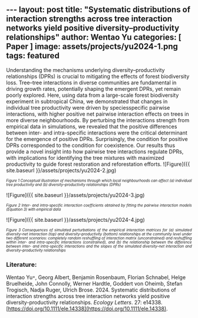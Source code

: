 ﻿﻿---
layout: post
title:  "Systematic distributions of interaction strengths across tree interaction networks yield positive diversity–productivity relationships"
author: Wentao Yu
categories: [ Paper ]
image: assets/projects/yu2024-1.png
tags: featured
---
Understanding the mechanisms underlying diversity–productivity relationships (DPRs) is crucial to mitigating the effects of forest biodiversity loss. Tree–tree interactions in diverse communities are fundamental in driving growth rates, potentially shaping the emergent DPRs, yet remain poorly explored. Here, using data from a large-scale forest biodiversity experiment in subtropical China, we demonstrated that changes in individual tree productivity were driven by speciesspecific pairwise interactions, with higher positive net pairwise interaction effects on trees in more diverse neighbourhoods. By perturbing the interactions strength from empirical data in simulations, we revealed that the positive differences between inter- and intra-specific interactions were the critical determinant for the emergence of positive DPRs. Surprisingly, the condition for positive DPRs corresponded to the condition for coexistence. Our results thus provide a novel insight into how pairwise tree interactions regulate DPRs, with implications for identifying the tree mixtures with maximized productivity to guide forest restoration and reforestation efforts.
![Figure]({{ site.baseurl }}/assets/projects/yu2024-2.jpg)
<p style='text-align: justify;' ><span style="font-style: italic; font-size:70%">Figure 1 Conceptual illustration of mechanisms through which local neighbourhoods can affect (a) individual tree productivity and (b) diversity–productivity relationships (DPRs)
</span></p>
![Figure]({{ site.baseurl }}/assets/projects/yu2024-3.jpg)
<p style='text-align: justify;' ><span style="font-style: italic; font-size:70%">Figure 2 Inter- and intra-specific interaction coefficients obtained by fitting the pairwise interaction models (Equation 3) with empirical data
</span></p>
![Figure]({{ site.baseurl }}/assets/projects/yu2024-4.jpg)
<p style='text-align: justify;' ><span style="font-style: italic; font-size:70%">Figure 3 Consequences of simulated perturbations of the empirical interaction matrices for (a) simulated diversity–net interaction (top) and diversity–productivity (bottom) relationships at the community level under two different scenarios: completely random reshuffling of interaction matrix (unconstrained) and reshuffling within inter- and intra-specific interactions (constrained), and (b) the relationship between the difference between inter- and intra-specific interactions and the slopes of the simulated diversity–net interaction and diversity–productivity relationships 
</span></p>

### Literature:
Wentao Yu<code>&ast;</code>, Georg Albert, Benjamin Rosenbaum, Florian Schnabel, Helge Bruelheide, John Connolly, Werner Hardtle, Goddert von Oheimb, Stefan Trogisch, Nadja Ruger, Ulrich Brose. 2024. Systematic distributions of interaction strengths across tree interaction networks yield positive diversity-productivity relationships. *Ecology Letters*. 27: e14338. [https://doi.org/10.1111/ele.14338](https://doi.org/10.1111/ele.14338). 